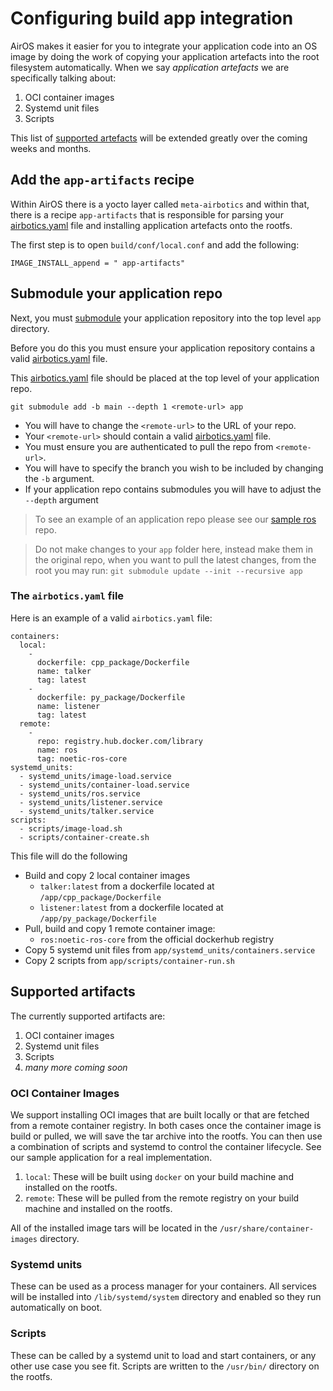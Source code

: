 # Configuring build app integration

AirOS makes it easier for you to integrate your application code into an OS image by doing the work of copying your application artefacts into the root filesystem automatically. When we say *application artefacts* we are specifically talking about:

1. OCI container images
2. Systemd unit files
3. Scripts

This list of [supported artefacts](#supported-artifacts) will be extended greatly over the coming weeks and months.



## Add the `app-artifacts` recipe

Within AirOS there is a yocto layer called `meta-airbotics` and within that, there is a recipe `app-artifacts` that is responsible for parsing your [airbotics.yaml](#the-airboticsyaml-file) file and installing application artefacts onto the rootfs.

The first step is to open `build/conf/local.conf` and add the following:

```
IMAGE_INSTALL_append = " app-artifacts"
```

## Submodule your application repo

Next, you must [submodule](https://git-scm.com/book/en/v2/Git-Tools-Submodules) your application repository into the top level `app` directory.

Before you do this you must ensure your application repository contains a valid [airbotics.yaml](#the-airboticsyaml-file) file.  

This [airbotics.yaml](#the-airboticsyaml-file) file should be placed at the top level of your application repo. 

```
git submodule add -b main --depth 1 <remote-url> app
```

- You will have to change the `<remote-url>` to the URL of your repo.
-  Your `<remote-url>` should contain a valid [airbotics.yaml](#the-airboticsyaml-file) file. 
- You must ensure you are authenticated to pull the repo from `<remote-url>`.
- You will have to specify the branch you wish to be included by changing the `-b` argument.
- If your application repo contains submodules you will have to adjust the `--depth` argument


> To see an example of an application repo please see our [sample ros](https://github.com/Airbotics/sample_ros1_ws) repo.

> Do not make changes to your `app` folder here, instead make them in the original repo, when you want to pull the latest changes, from the root you may run: `git submodule update --init --recursive app`






### The `airbotics.yaml` file

Here is an example of a valid `airbotics.yaml` file:

```
containers:
  local:
    - 
      dockerfile: cpp_package/Dockerfile
      name: talker
      tag: latest
    - 
      dockerfile: py_package/Dockerfile
      name: listener
      tag: latest
  remote: 
    -
      repo: registry.hub.docker.com/library
      name: ros
      tag: noetic-ros-core
systemd_units:
  - systemd_units/image-load.service
  - systemd_units/container-load.service
  - systemd_units/ros.service
  - systemd_units/listener.service
  - systemd_units/talker.service
scripts:
  - scripts/image-load.sh
  - scripts/container-create.sh
```

This file will do the following
* Build and copy 2 local container images
    - `talker:latest` from a dockerfile located at `/app/cpp_package/Dockerfile`
    - `listener:latest` from a dockerfile located at `/app/py_package/Dockerfile`
* Pull, build and copy 1 remote container image:
    - `ros:noetic-ros-core` from the official dockerhub registry
* Copy 5 systemd unit files from `app/systemd_units/containers.service`
* Copy 2 scripts from `app/scripts/container-run.sh`


## Supported artifacts

The currently supported artifacts are:
1. OCI container images
2. Systemd unit files
3. Scripts
4. *many more coming soon*

### OCI Container Images

We support installing OCI images that are built locally or that are fetched from a remote container registry. In both cases once the container image is build or pulled, we will save the tar archive into the rootfs. You can then use a combination of scripts and systemd to control the container lifecycle. See our sample application for a real implementation.

1. `local`: These will be built using `docker` on your build machine and installed on the rootfs.
2. `remote`: These will be pulled from the remote registry on your build machine and installed on the rootfs.

All of the installed image tars will be located in the `/usr/share/container-images` directory. 

### Systemd units

These can be used as a process manager for your containers. All services will be installed into `/lib/systemd/system` directory and enabled so they run automatically on boot.


### Scripts

These can be called by a systemd unit to load and start containers, or any other use case you see fit. Scripts are written to the `/usr/bin/` directory on the rootfs.
